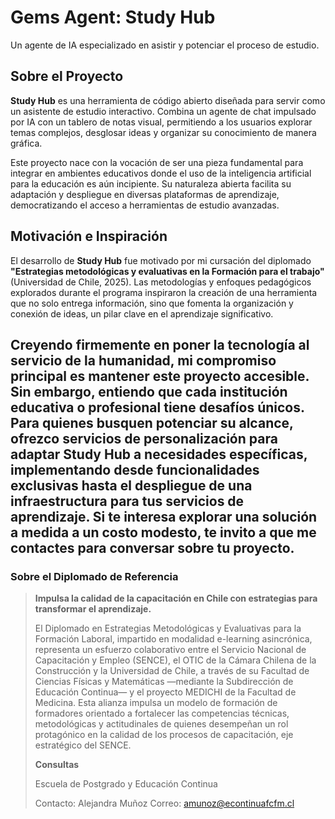 # Gems Agent: Study Hub

Un agente de IA especializado en asistir y potenciar el proceso de estudio.

## Sobre el Proyecto

**Study Hub** es una herramienta de código abierto diseñada para servir como un asistente de estudio interactivo. Combina un agente de chat impulsado por IA con un tablero de notas visual, permitiendo a los usuarios explorar temas complejos, desglosar ideas y organizar su conocimiento de manera gráfica.

Este proyecto nace con la vocación de ser una pieza fundamental para integrar en ambientes educativos donde el uso de la inteligencia artificial para la educación es aún incipiente. Su naturaleza abierta facilita su adaptación y despliegue en diversas plataformas de aprendizaje, democratizando el acceso a herramientas de estudio avanzadas.

## Motivación e Inspiración

El desarrollo de **Study Hub** fue motivado por mi cursación del diplomado **"Estrategias metodológicas y evaluativas en la Formación para el trabajo"** (Universidad de Chile, 2025). Las metodologías y enfoques pedagógicos explorados durante el programa inspiraron la creación de una herramienta que no solo entrega información, sino que fomenta la organización y conexión de ideas, un pilar clave en el aprendizaje significativo.

Creyendo firmemente en poner la tecnología al servicio de la humanidad, mi compromiso principal es mantener este proyecto accesible. Sin embargo, entiendo que cada institución educativa o profesional tiene desafíos únicos. Para quienes busquen potenciar su alcance, ofrezco servicios de personalización para adaptar Study Hub a necesidades específicas, implementando desde funcionalidades exclusivas hasta el despliegue de una infraestructura para tus servicios de aprendizaje. Si te interesa explorar una solución a medida a un costo modesto, te invito a que me contactes para conversar sobre tu proyecto.
---

### Sobre el Diplomado de Referencia

> **Impulsa la calidad de la capacitación en Chile con estrategias para transformar el aprendizaje.**
>
> El Diplomado en Estrategias Metodológicas y Evaluativas para la Formación Laboral, impartido en modalidad e-learning asincrónica, representa un esfuerzo colaborativo entre el Servicio Nacional de Capacitación y Empleo (SENCE), el OTIC de la Cámara Chilena de la Construcción y la Universidad de Chile, a través de su Facultad de Ciencias Físicas y Matemáticas —mediante la Subdirección de Educación Continua— y el proyecto MEDICHI de la Facultad de Medicina. Esta alianza impulsa un modelo de formación de formadores orientado a fortalecer las competencias técnicas, metodológicas y actitudinales de quienes desempeñan un rol protagónico en la calidad de los procesos de capacitación, eje estratégico del SENCE.
>
> **Consultas**
>
> Escuela de Postgrado y Educación Continua
>
> Contacto: Alejandra Muñoz
> Correo: amunoz@econtinuafcfm.cl
